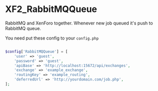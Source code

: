 # XF2_RabbitMQQueue
RabbitMQ and XenForo together. Whenever new job queued it's push to RabbitMQ queue.

You need put these config to your `config.php`

```php

$config['RabbitMQQueue'] = [
    'user' => 'guest',
    'password' => 'guest',
    'apiBase' => 'http://localhost:15672/api/exchanges',
    'exchange' => 'example_exchange',
    'routingKey' => 'example_routing',
    'deferredUrl' => 'http://yourdomain.com/job.php',
];

```
